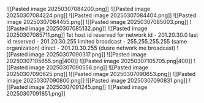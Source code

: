 ![[Pasted image 20250307084200.png]]
![[Pasted image 20250307084224.png]]
![[Pasted image 20250307084404.png]]
![[Pasted image 20250307084455.png]]
![[Pasted image 20250307085003.png]]
![[Pasted image 20250307085132.png]]
![[Pasted image 20250307085711.png]]
1st host id reserved for network id - 201.20.30.0
last id reserved - 201.20.30.255
limited broadcast - 255.255.255.255 (same organization)
direct - 201.20.30.255 (dusre network me broadcast)
![[Pasted image 20250307090317.png]]
![[Pasted image 20250307105655.png|400]]
![[Pasted image 20250307105705.png|400]]
![[Pasted image 20250307090556.png]]
![[Pasted image 20250307090625.png]]
![[Pasted image 20250307090653.png]]
![[Pasted image 20250307090800.png]]
![[Pasted image 20250307090831.png]]
![[Pasted image 20250307091245.png]]
![[Pasted image 20250307091851.png]]
